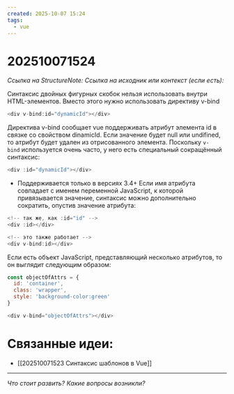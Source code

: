 ```yaml
---
created: 2025-10-07 15:24
tags:
  - vue
---
```

# 202510071524
*Ссылка на StructureNote:*
*Ссылка на исходник или контекст (если есть):* 

Синтаксис двойных фигурных скобок нельзя использовать внутри HTML-элементов. Вместо этого нужно использовать директиву v-bind
```js
<div v-bind:id="dynamicId"></div>
```
Директива v-bind сообщает vue поддерживать атрибут элемента id в связке со свойством dinamicId. Если значение будет null или undifined, то атрибут будет удален из отрисованного элемента.
Поскольку `v-bind` используется очень часто, у него есть специальный сокращённый синтаксис:
```js
<div :id="dynamicId"></div>
```
- Поддерживается только в версиях 3.4+
Если имя атрибута совпадает с именем переменной JavaScript, к которой привязывается значение, синтаксис можно дополнительно сократить, опустив значение атрибута:
```js
<!-- так же, как :id="id" -->
<div :id></div>

<!-- это также работает -->
<div v-bind:id></div>
```
Если есть объект JavaScript, представляющий несколько атрибутов, то он выглядит следующим образом:
```js
const objectOfAttrs = {
  id: 'container',
  class: 'wrapper',
  style: 'background-color:green'
}

<div v-bind="objectOfAttrs"></div>
```

# Связанные идеи:
* [[202510071523 Синтаксис шаблонов в Vue]]
---

*Что стоит развить? Какие вопросы возникли?*